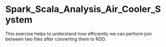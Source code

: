# Spark_Scala_Analysis_Air_Cooler_System
This exercise helps to understand how efficiently we can perform join between two files after converting them to RDD.
